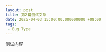 ```yaml
---
layout: post
title: 第2篇测试文章
date: 2025-04-03 15:00:00.000000000 +08:00
tags: 
 - Bug Type
---
```


测试内容

